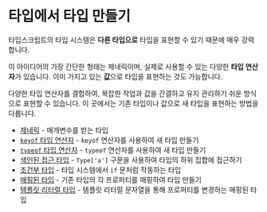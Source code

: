 # 타입에서 타입 만들기

타입스크립트의 타입 시스템은 **다른 타입으로** 타입을 표현할 수 있기 때문에 매우 강력합니다.

이 아이디어의 가장 간단한 형태는 제네릭이며, 실제로 사용할 수 있는 다양한 **타입 연산자**가 있습니다. 이미 가지고 있는 **값**으로 타입을 표현하는 것도 가능합니다.

다양한 타입 연산자를 결합하여, 복잡한 작업과 값을 간결하고 유지 관리하기 쉬운 방식으로 표현할 수 있습니다. 이 곳에서는 기존 타입이나 값으로 새 타입을 표현하는 방법을 다룹니다.

- [제네릭](./generics.md) - 매개변수를 받는 타입
- [`keyof` 타입 연산자](./keyof-type-operator.md) - `keyof` 연산자를 사용하여 새 타입 만들기
- [`typeof` 타입 연산자](./typeof-type-operator.md) - `typeof` 연산자를 사용하여 새 타입 만들기
- [색인된 접근 타입](https://www.typescriptlang.org/docs/handbook/2/indexed-access-types.html) - `Type['a']` 구문을 사용하여 타입의 하위 집합에 접근하기
- [조건부 타입](https://www.typescriptlang.org/docs/handbook/2/conditional-types.html) - 타입 시스템에서 `if` 문처럼 작동하는 타입
- [매핑된 타입](https://www.typescriptlang.org/docs/handbook/2/mapped-types.html) - 기존 타입의 각 프로퍼티를 매핑하여 타입 만들기
- [템플릿 리터럴 타입](https://www.typescriptlang.org/docs/handbook/2/template-literal-types.html) - 템플릿 리터럴 문자열을 통해 프로퍼티를 변경하는 매핑된 타입